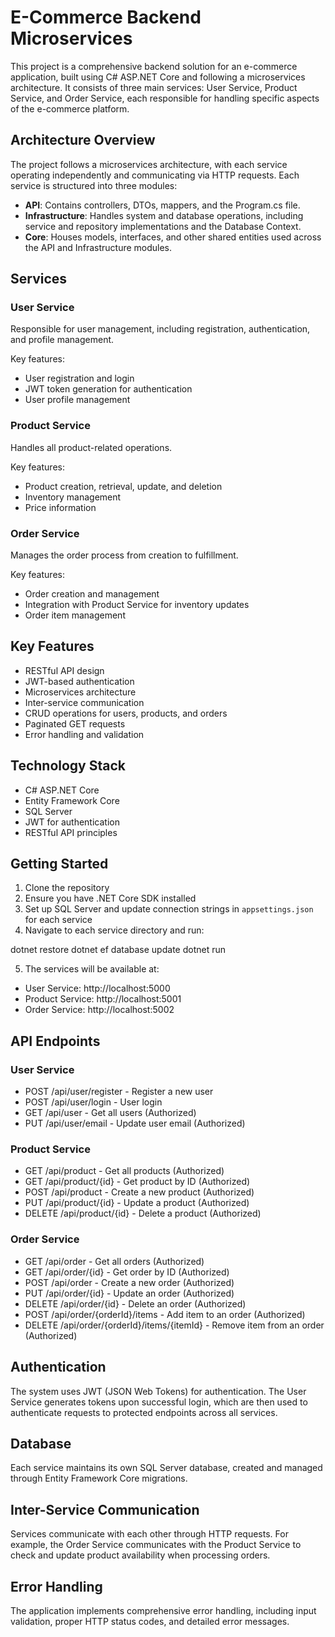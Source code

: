 # E-Commerce Backend Microservices

This project is a comprehensive backend solution for an e-commerce application, built using C# ASP.NET Core and following a microservices architecture. It consists of three main services: User Service, Product Service, and Order Service, each responsible for handling specific aspects of the e-commerce platform.


## Architecture Overview

The project follows a microservices architecture, with each service operating independently and communicating via HTTP requests. Each service is structured into three modules:

- **API**: Contains controllers, DTOs, mappers, and the Program.cs file.
- **Infrastructure**: Handles system and database operations, including service and repository implementations and the Database Context.
- **Core**: Houses models, interfaces, and other shared entities used across the API and Infrastructure modules.

## Services

### User Service

Responsible for user management, including registration, authentication, and profile management.

Key features:
- User registration and login
- JWT token generation for authentication
- User profile management

### Product Service

Handles all product-related operations.

Key features:
- Product creation, retrieval, update, and deletion
- Inventory management
- Price information

### Order Service

Manages the order process from creation to fulfillment.

Key features:
- Order creation and management
- Integration with Product Service for inventory updates
- Order item management

## Key Features

- RESTful API design
- JWT-based authentication
- Microservices architecture
- Inter-service communication
- CRUD operations for users, products, and orders
- Paginated GET requests
- Error handling and validation

## Technology Stack

- C# ASP.NET Core
- Entity Framework Core
- SQL Server
- JWT for authentication
- RESTful API principles

## Getting Started

1. Clone the repository
2. Ensure you have .NET Core SDK installed
3. Set up SQL Server and update connection strings in `appsettings.json` for each service
4. Navigate to each service directory and run: 

dotnet restore
dotnet ef database update
dotnet run

5. The services will be available at:
- User Service: http://localhost:5000
- Product Service: http://localhost:5001
- Order Service: http://localhost:5002

## API Endpoints

### User Service
- POST /api/user/register - Register a new user
- POST /api/user/login - User login
- GET /api/user - Get all users (Authorized)
- PUT /api/user/email - Update user email (Authorized)

### Product Service
- GET /api/product - Get all products (Authorized)
- GET /api/product/{id} - Get product by ID (Authorized)
- POST /api/product - Create a new product (Authorized)
- PUT /api/product/{id} - Update a product (Authorized)
- DELETE /api/product/{id} - Delete a product (Authorized)

### Order Service
- GET /api/order - Get all orders (Authorized)
- GET /api/order/{id} - Get order by ID (Authorized)
- POST /api/order - Create a new order (Authorized)
- PUT /api/order/{id} - Update an order (Authorized)
- DELETE /api/order/{id} - Delete an order (Authorized)
- POST /api/order/{orderId}/items - Add item to an order (Authorized)
- DELETE /api/order/{orderId}/items/{itemId} - Remove item from an order (Authorized)

## Authentication

The system uses JWT (JSON Web Tokens) for authentication. The User Service generates tokens upon successful login, which are then used to authenticate requests to protected endpoints across all services.

## Database

Each service maintains its own SQL Server database, created and managed through Entity Framework Core migrations.

## Inter-Service Communication

Services communicate with each other through HTTP requests. For example, the Order Service communicates with the Product Service to check and update product availability when processing orders.

## Error Handling

The application implements comprehensive error handling, including input validation, proper HTTP status codes, and detailed error messages.

